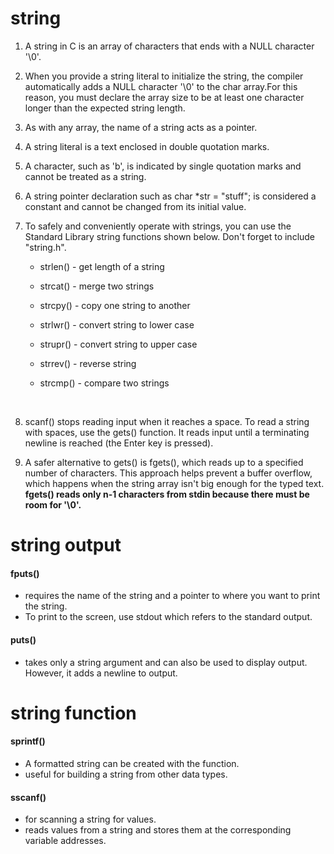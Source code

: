 # string

1. A string in C is an array of characters that ends with a NULL character '\0'. 

2. When you provide a string literal to initialize the string, the compiler automatically adds a NULL character '\0' to the char array.For this reason, you must declare the array size to be at least one character longer than the expected string length.

3. As with any array, the name of a string acts as a pointer.

4. A string literal is a text enclosed in double quotation marks.

5. A character, such as 'b', is indicated by single quotation marks and cannot be treated as a string.

6. A string pointer declaration such as char *str = "stuff"; is considered a constant and cannot be changed from its initial value.

7. To safely and conveniently operate with strings, you can use the Standard Library string functions shown below. Don't forget to include "string.h".
    - strlen() - get length of a string

    - strcat() - merge two strings

    - strcpy() - copy one string to another

    - strlwr() - convert string to lower case

    - strupr() - convert string to upper case

    - strrev() - reverse string

    - strcmp() - compare two strings

<br>

8. scanf() stops reading input when it reaches a space. To read a string with spaces, use the gets() function. It reads input until a terminating newline is reached (the Enter key is pressed).

9. A safer alternative to gets() is fgets(), which reads up to a specified number of characters. This approach helps prevent a buffer overflow, which happens when the string array isn't big enough for the typed text.
**fgets() reads only n-1 characters from stdin because there must be room for '\0'.**

# string output

#### fputs()
- requires the name of the string and a pointer to where you want to print the string.
- To print to the screen, use stdout which refers to the standard output. 

#### puts()
- takes only a string argument and can also be used to display output. However, it adds a newline to output.

# string function
#### sprintf() 
- A formatted string can be created with the function.
- useful for building a string from other data types.
#### sscanf()
- for scanning a string for values. 
- reads values from a string and stores them at the corresponding variable addresses.
<br>
